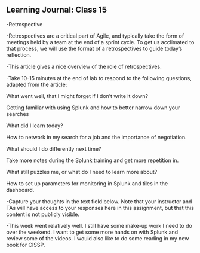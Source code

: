 ## Learning Journal: Class 15

-Retrospective

-Retrospectives are a critical part of Agile, and typically take the form of meetings held by a team at the end of a sprint cycle. To get us acclimated to that process, we will use the format of a retrospectives to guide today’s reflection.

-This article gives a nice overview of the role of retrospectives.

-Take 10-15 minutes at the end of lab to respond to the following questions, adapted from the article:

What went well, that I might forget if I don’t write it down?

Getting familiar with using Splunk and how to better narrow down your searches

What did I learn today?

How to network in my search for a job and the importance of negotiation.

What should I do differently next time?

Take more notes during the Splunk training and get more repetition in.

What still puzzles me, or what do I need to learn more about?

How to set up parameters for monitoring in Splunk and tiles in the dashboard.

-Capture your thoughts in the text field below. Note that your instructor and TAs will have access to your responses here in this assignment, but that this content is not publicly visible.

-This week went relatively well. I still have some make-up work I need to do over the weekend.
I want to get some more hands on with Splunk and review some of the videos. I would also like to do some reading in my new book for CISSP.
